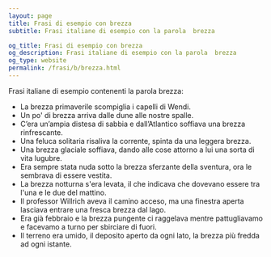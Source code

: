 ```yaml
---
layout: page
title: Frasi di esempio con brezza 
subtitle: Frasi italiane di esempio con la parola  brezza

og_title: Frasi di esempio con brezza 
og_description: Frasi italiane di esempio con la parola  brezza
og_type: website
permalink: /frasi/b/brezza.html
---
```


Frasi italiane di esempio contenenti la parola brezza:


- La brezza primaverile scompiglia i capelli di Wendi.
- Un po' di brezza arriva dalle dune alle nostre spalle.
- C’era un’ampia distesa di sabbia e dall’Atlantico soffiava una brezza rinfrescante.
- Una feluca solitaria risaliva la corrente, spinta da una leggera brezza.
- Una brezza glaciale soffiava, dando alle cose attorno a lui una sorta di vita lugubre.
- Era sempre stata nuda sotto la brezza sferzante della sventura, ora le sembrava di essere vestita.
- La brezza notturna s'era levata, il che indicava che dovevano essere tra l'una e le due del mattino.
- Il professor Willrich aveva il camino acceso, ma una finestra aperta lasciava entrare una fresca brezza dal lago.
- Era già febbraio e la brezza pungente ci raggelava mentre pattugliavamo e facevamo a turno per sbirciare di fuori.
- Il terreno era umido, il deposito aperto da ogni lato, la brezza più fredda ad ogni istante.
